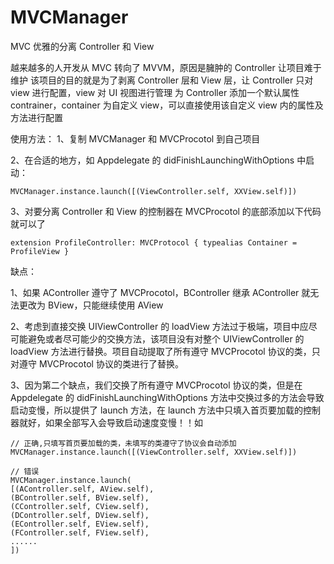 # MVCManager
MVC 优雅的分离 Controller 和 View

越来越多的人开发从 MVC 转向了 MVVM，原因是臃肿的 Controller 让项目难于维护
该项目的目的就是为了剥离 Controller 层和 View 层，让 Controller 只对 view 进行配置，view 对 UI 视图进行管理
为 Controller 添加一个默认属性 contrainer，container 为自定义 view，可以直接使用该自定义 view 内的属性及方法进行配置

使用方法：
1、复制 MVCManager 和 MVCProcotol 到自己项目

2、在合适的地方，如 Appdelegate 的 didFinishLaunchingWithOptions 中启动：
```
MVCManager.instance.launch([(ViewController.self, XXView.self)])
```

3、对要分离 Controller 和 View 的控制器在 MVCProcotol 的底部添加以下代码就可以了
```
extension ProfileController: MVCProtocol { typealias Container = ProfileView }
```

缺点：

1、如果 AController 遵守了 MVCProcotol，BController 继承 AController 就无法更改为 BView，只能继续使用 AView

2、考虑到直接交换 UIViewController 的 loadView 方法过于极端，项目中应尽可能避免或者尽可能少的交换方法，该项目没有对整个 UIViewController 的 loadView 方法进行替换。项目自动提取了所有遵守 MVCProcotol 协议的类，只对遵守 MVCProcotol 协议的类进行了替换。

3、因为第二个缺点，我们交换了所有遵守 MVCProcotol 协议的类，但是在 Appdelegate 的 didFinishLaunchingWithOptions 方法中交换过多的方法会导致启动变慢，所以提供了 launch 方法，在 launch 方法中只填入首页要加载的控制器就好，如果全部写入会导致启动速度变慢！！如
```
// 正确,只填写首页要加载的类，未填写的类遵守了协议会自动添加
MVCManager.instance.launch([(ViewController.self, XXView.self)])
```
```
// 错误
MVCManager.instance.launch(
[(AController.self, AView.self),
(BController.self, BView.self),
(CController.self, CView.self),
(DController.self, DView.self),
(EController.self, EView.self),
(FController.self, FView.self),
......
])
```
